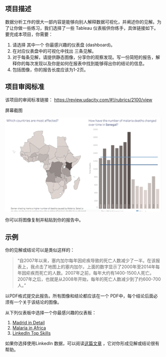 ## 项目描述

数据分析工作的很大一部内容是能够向别人解释数据可视化，并阐述你的见解。为了让你做一些练习，我们选择了一些 Tableau 仪表板供你练手，具体链接如下。要完成本项目，你需要：

1.	请选择 其中一个 你最感兴趣的仪表盘 (dashboard)。
2.	在对应仪表盘中的可视化中找出 三条见解。
3.	对于每条见解，请提供静态图像，分享你的观察发现。写一份简短的报告，解释你的每次发现以及你是如何在报表中找到能够得出你的结论的信息。
4.	包括图像，你的报告长度应该为1-2页。

## 项目审阅标准

该项目的审阅标准链接： https://review.udacity.com/#!/rubrics/2100/view

屏幕截图

![screenshot](./screenshot.png)

你可以将图像复制并粘贴到你的报告中。

## 示例

你的见解或结论可以是类似这样的：

 > “自2007年以来，塞内加尔每年因疟疾导致的死亡人数减少了一半。在该报表上，我点击了地图上的塞内加尔，上面的数字显示了2000年至2014年每年因疟疾而死亡的人数。2007年之前，每年大约有1400-1500人死亡。2007年之后，也就是从2008年开始，每年的死亡人数减少到了约600-700人。”

以PDF格式提交此报告。所有图像和结论都应该在一个 PDF中，每个结论后面必须有一个关于该结论的图像。

从下列仪表板中选择一个你最感兴趣的仪表板：
1. [Madrid in Detail](https://public.tableau.com/en-us/s/gallery/madrid-details?gallery=featured)
2. [Malaria in Africa](https://public.tableau.com/en-us/s/gallery/malaria-africa?gallery=featured)
3. [LinkedIn Top Skills](https://public.tableau.com/profile/matt.chambers#!/vizhome/LinkedInTopSkills2016-MakeoverMonday/LinkedInTopSkills2016-MakeoverMonday)

如果你选择使用LinkedIn 数据，可以阅读[这篇文章](https://blog.linkedin.com/2016/10/20/top-skills-2016-week-of-learning-linkedin) ，它对你形成见解或结论很有帮助。

